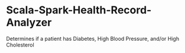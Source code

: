 # Scala-Spark-Health-Record-Analyzer
Determines if a patient has Diabetes, High Blood Pressure, and/or High Cholesterol
